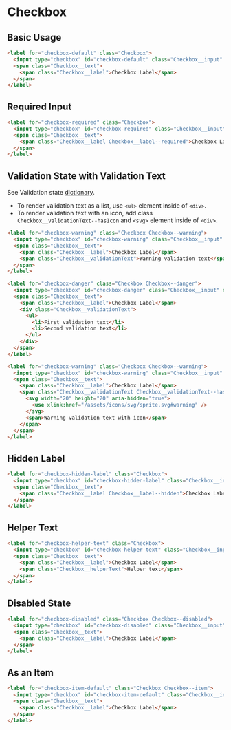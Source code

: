 # Checkbox

## Basic Usage

```html
<label for="checkbox-default" class="Checkbox">
  <input type="checkbox" id="checkbox-default" class="Checkbox__input" name="default" />
  <span class="Checkbox__text">
    <span class="Checkbox__label">Checkbox Label</span>
  </span>
</label>
```

## Required Input

```html
<label for="checkbox-required" class="Checkbox">
  <input type="checkbox" id="checkbox-required" class="Checkbox__input" name="required" required />
  <span class="Checkbox__text">
    <span class="Checkbox__label Checkbox__label--required">Checkbox Label</span>
  </span>
</label>
```

## Validation State with Validation Text

See Validation state [dictionary][dictionary-validation].

- To render validation text as a list, use `<ul>` element inside of `<div>`.
- To render validation text with an icon, add class `Checkbox__validationText--hasIcon` and `<svg>` element inside of `<div>`.

```html
<label for="checkbox-warning" class="Checkbox Checkbox--warning">
  <input type="checkbox" id="checkbox-warning" class="Checkbox__input" name="warning" />
  <span class="Checkbox__text">
    <span class="Checkbox__label">Checkbox Label</span>
    <span class="Checkbox__validationText">Warning validation text</span>
  </span>
</label>

<label for="checkbox-danger" class="Checkbox Checkbox--danger">
  <input type="checkbox" id="checkbox-danger" class="Checkbox__input" name="danger" />
  <span class="Checkbox__text">
    <span class="Checkbox__label">Checkbox Label</span>
    <div class="Checkbox__validationText">
      <ul>
        <li>First validation text</li>
        <li>Second validation text</li>
      </ul>
    </div>
  </span>
</label>

<label for="checkbox-warning" class="Checkbox Checkbox--warning">
  <input type="checkbox" id="checkbox-warning" class="Checkbox__input" name="warning" />
  <span class="Checkbox__text">
    <span class="Checkbox__label">Checkbox Label</span>
    <span class="Checkbox__validationText Checkbox__validationText--hasIcon">
      <svg width="20" height="20" aria-hidden="true">
        <use xlink:href="/assets/icons/svg/sprite.svg#warning" />
      </svg>
      <span>Warning validation text with icon</span>
    </span>
  </span>
</label>
```

## Hidden Label

```html
<label for="checkbox-hidden-label" class="Checkbox">
  <input type="checkbox" id="checkbox-hidden-label" class="Checkbox__input" name="hiddenLabel" required />
  <span class="Checkbox__text">
    <span class="Checkbox__label Checkbox__label--hidden">Checkbox Label</span>
  </span>
</label>
```

## Helper Text

```html
<label for="checkbox-helper-text" class="Checkbox">
  <input type="checkbox" id="checkbox-helper-text" class="Checkbox__input" name="helperText" />
  <span class="Checkbox__text">
    <span class="Checkbox__label">Checkbox Label</span>
    <span class="Checkbox__helperText">Helper text</span>
  </span>
</label>
```

## Disabled State

```html
<label for="checkbox-disabled" class="Checkbox Checkbox--disabled">
  <input type="checkbox" id="checkbox-disabled" class="Checkbox__input" name="disabled" disabled />
  <span class="Checkbox__text">
    <span class="Checkbox__label">Checkbox Label</span>
  </span>
</label>
```

## As an Item

```html
<label for="checkbox-item-default" class="Checkbox Checkbox--item">
  <input type="checkbox" id="checkbox-item-default" class="Checkbox__input" name="item" />
  <span class="Checkbox__text">
    <span class="Checkbox__label">Checkbox Label</span>
  </span>
</label>
```

[dictionary-validation]: https://github.com/lmc-eu/spirit-design-system/blob/main/docs/DICTIONARIES.md#validation
